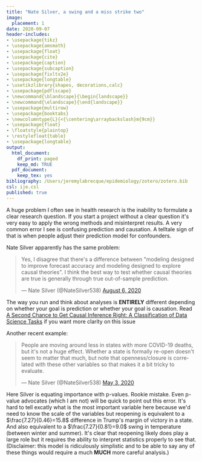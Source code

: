 ```yaml
---
title: "Nate Silver, a swing and a miss strike two"
image:
  placement: 1
date: 2020-09-07
header-includes:
- \usepackage{tikz}
- \usepackage{amsmath}
- \usepackage{float}
- \usepackage{cite}
- \usepackage{caption}
- \usepackage{subcaption}
- \usepackage{fixltx2e}
- \usepackage{longtable}
- \usetikzlibrary{shapes, decorations,calc}
- \usepackage{pdflscape}
- \newcommand{\blandscape}{\begin{landscape}}
- \newcommand{\elandscape}{\end{landscape}}
- \usepackage{multirow}
- \usepackage{booktabs}
- \newcolumntype{L}{<{\centering\arraybackslash}m{9cm}}
- \usepackage{float}
- \floatstyle{plaintop}
- \restylefloat{table}
- \usepackage{longtable}
output:
  html_document:
    df_print: paged
    keep_md: TRUE
  pdf_document:
    keep_tex: yes
bibliography: /Users/jeremylabrecque/epidemiology/zotero/zotero.bib
csl: ije.csl
published: true
---
```




A huge problem I often see in health research is the inability to formulate a clear research question. If you start a project without a clear question it's very easy to apply the wrong methods and misinterpret results. A very common error I see is confusing prediction and causation. A telltale sign of that is when people adjust their prediction model for confounders.

Nate Silver apparently has the same problem:

<blockquote class="twitter-tweet"><p lang="en" dir="ltr">Yes, I disagree that there&#39;s a difference between &quot;modeling designed to improve forecast accuracy and modeling designed to explore causal theories&quot;. I think the best way to test whether causal theories are true is generally through true out-of-sample prediction.</p>&mdash; Nate Silver (@NateSilver538) <a href="https://twitter.com/NateSilver538/status/1291398402027257861?ref_src=twsrc%5Etfw">August 6, 2020</a></blockquote> <script async src="https://platform.twitter.com/widgets.js" charset="utf-8"></script>

The way you run and think about analyses is **ENTIRELY** different depending on whether your goal is prediction or whether your goal is causation. Read [A Second Chance to Get Causal Inference Right: A Classification of Data Science Tasks](https://amstat.tandfonline.com/doi/full/10.1080/09332480.2019.1579578) if you want more clarity on this issue

Another recent example: 

<blockquote class="twitter-tweet"><p lang="en" dir="ltr">People are moving around less in states with more COVID-19 deaths, but it&#39;s not a huge effect. Whether a state is formally re-open doesn&#39;t seem to matter that much, but note that openness/closure is correlated with these other variables so that makes it a bit tricky to evaluate.</p>&mdash; Nate Silver (@NateSilver538) <a href="https://twitter.com/NateSilver538/status/1256976450328068101?ref_src=twsrc%5Etfw">May 3, 2020</a></blockquote> <script async src="https://platform.twitter.com/widgets.js" charset="utf-8"></script>

Here Silver is equating importance with p-values. Rookie mistake. Even p-value advocates (which I am not) will be quick to point out this error. It's hard to tell excatly what is the most important variable here because we'd need to know the scale of the variables but reopening is equivalent to a $\frac{7.27}{0.46}=15.8$ difference in Trump's margin of victory in a state. And also equivalent to a $\frac{7.27}{0.81}=9.0$ swing in temperature (between winter and summer). It's clear that reopening likely does play a large role but it requires the ability to interpret statistics properly to see that. (Disclaimer: this model is ridiculously simplistic and to be able to say any of these things would require a much **MUCH** more careful analysis.)